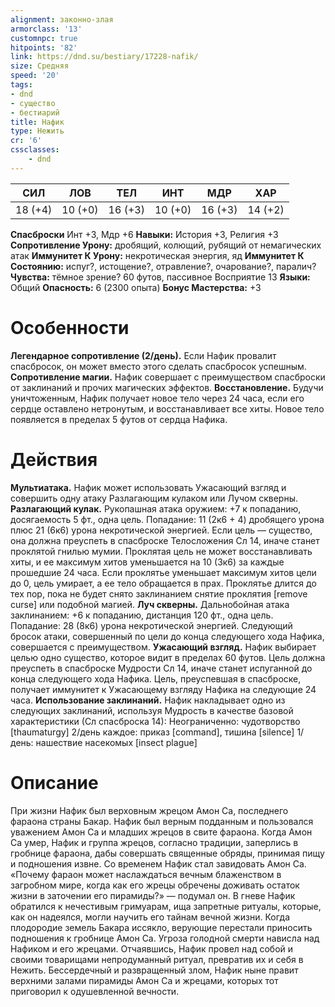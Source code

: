 ```yaml
---
alignment: законно-злая
armorclass: '13'
customnpc: true
hitpoints: '82'
link: https://dnd.su/bestiary/17228-nafik/
size: Средняя
speed: '20'
tags:
- dnd
- существо
- бестиарий
title: Нафик
type: Нежить
cr: '6'
cssclasses:
    - dnd
---
```



| СИЛ | ЛОВ | ТЕЛ | ИНТ | МДР | ХАР |
|---|---|---|---|---|---|
| 18 (+4) | 10 (+0) | 16 (+3) | 10 (+0) | 16 (+3) | 14 (+2) |
**Спасброски** Инт +3, Мдр +6
**Навыки:** История +3, Религия +3
**Сопротивление Урону:** дробящий, колющий, рубящий от немагических атак
**Иммунитет К Урону:** некротическая энергия, яд
**Иммунитет К Состоянию:** испуг?, истощение?, отравление?, очарование?, паралич?
**Чувства:** тёмное зрение? 60 футов, пассивное Восприятие 13
**Языки:** Общий
**Опасность:** 6 (2300 опыта)
**Бонус Мастерства:** +3


# Особенности
**Легендарное сопротивление (2/день).** Если Нафик провалит спасбросок, он может вместо этого сделать спасбросок успешным.
**Сопротивление магии.** Нафик совершает с преимуществом спасброски от заклинаний и прочих магических эффектов.
**Восстановление.** Будучи уничтоженным, Нафик получает новое тело через 24 часа, если его сердце оставлено нетронутым, и восстанавливает все хиты. Новое тело появляется в пределах 5 футов от сердца Нафика.


# Действия
**Мультиатака.** Нафик может использовать Ужасающий взгляд и совершить одну атаку Разлагающим кулаком или Лучом скверны.
**Разлагающий кулак.** Рукопашная атака оружием: +7 к попаданию, досягаемость 5 фт., одна цель. Попадание: 11 (2к6 + 4) дробящего урона плюс 21 (6к6) урона некротической энергией. Если цель — существо, она должна преуспеть в спасброске Телосложения Сл 14, иначе станет проклятой гнилью мумии. Проклятая цель не может восстанавливать хиты, и ее максимум хитов уменьшается на 10 (3к6) за каждые прошедшие 24 часа. Если проклятье уменьшает максимум хитов цели до 0, цель умирает, а ее тело обращается в прах. Проклятье длится до тех пор, пока не будет снято заклинанием снятие проклятия [remove curse] или подобной магией.
**Луч скверны.** Дальнобойная атака заклинанием: +6 к попаданию, дистанция 120 фт., одна цель. Попадание: 28 (8к6) урона некротической энергией. Следующий бросок атаки, совершенный по цели до конца следующего хода Нафика, совершается с преимуществом.
**Ужасающий взгляд.** Нафик выбирает целью одно существо, которое видит в пределах 60 футов. Цель должна преуспеть в спасброске Мудрости Сл 14, иначе станет испуганной до конца следующего хода Нафика. Цель, преуспевшая в спасброске, получает иммунитет к Ужасающему взгляду Нафика на следующие 24 часа.
**Использование заклинаний.** Нафик накладывает одно из следующих заклинаний, используя Мудрость в качестве базовой характеристики (Сл спасброска 14):
Неограниченно: чудотворство [thaumaturgy] 2/день каждое: приказ [command], тишина [silence] 1/день: нашествие насекомых [insect plague]


# Описание
При жизни Нафик был верховным жрецом Амон Са, последнего фараона страны Бакар. Нафик был верным подданным и пользовался уважением Амон Са и младших жрецов в свите фараона. Когда Амон Са умер, Нафик и группа жрецов, согласно традиции, заперлись в гробнице фараона, дабы совершать священные обряды, принимая пищу и подношения извне. Со временем Нафик стал завидовать Амон Са. «Почему фараон может наслаждаться вечным блаженством в загробном мире, когда как его жрецы обречены доживать остаток жизни в заточении его пирамиды?» — подумал он. В гневе Нафик обратился к нечестивым гримуарам, ища запретные ритуалы, которые, как он надеялся, могли научить его тайнам вечной жизни. Когда плодородие земель Бакара иссякло, верующие перестали приносить подношения к гробнице Амон Са. Угроза голодной смерти нависла над Нафиком и его жрецами. Отчаявшись, Нафик провел над собой и своими товарищами непродуманный ритуал, превратив их и себя в Нежить. Бессердечный и развращенный злом, Нафик ныне правит верхними залами пирамиды Амон Са и жрецами, которых тот приговорил к одушевленной вечности.